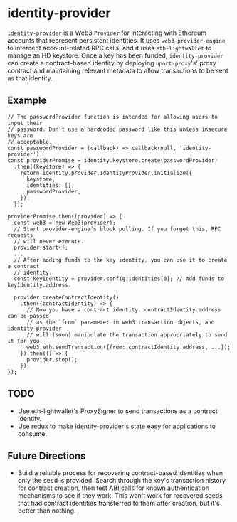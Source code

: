 identity-provider
=================

`identity-provider` is a Web3 `Provider` for interacting with Ethereum accounts
that represent persistent identities. It uses `web3-provider-engine` to intercept
account-related RPC calls, and it uses `eth-lightwallet` to manage an HD keystore.
Once a key has been funded, `identity-provider` can create a contract-based
identity by deploying `uport-proxy`'s' proxy contract and maintaining relevant
metadata to allow transactions to be sent as that identity.

Example
-------

```
// The passwordProvider function is intended for allowing users to input their
// password. Don't use a hardcoded password like this unless insecure keys are
// acceptable.
const passwordProvider = (callback) => callback(null, 'identity-provider'),
const providerPromise = identity.keystore.create(passwordProvider)
  .then((keystore) => {
    return identity.provider.IdentityProvider.initialize({
      keystore,
      identities: [],
      passwordProvider,
    });
  });

providerPromise.then((provider) => {
  const web3 = new Web3(provider);
  // Start provider-engine's block polling. If you forget this, RPC requests
  // will never execute.
  provider.start();
  ...
  // After adding funds to the key identity, you can use it to create a contract
  // identity.
  const keyIdentity = provider.config.identities[0]; // Add funds to keyIdentity.address.

  provider.createContractIdentity()
    .then((contractIdentity) => {
      // Now you have a contract identity. contractIdentity.address can be passed
      // as the `from` parameter in web3 transaction objects, and identity-provider
      // will (soon) manipulate the transaction appropriately to send it for you.
      web3.eth.sendTransaction({from: contractIdentity.address, ...});
    }).then(() => {
      provider.stop();
    });
});
```

TODO
----

- Use eth-lightwallet's ProxySigner to send transactions as a contract identity.
- Use redux to make identity-provider's state easy for applications to consume.

Future Directions
-----------------

- Build a reliable process for recovering contract-based identities when only
  the seed is provided. Search through the key's transaction history for contract
  creation, then test ABI calls for known authentication mechanisms to see if
  they work. This won't work for recovered seeds that had contract identities
  transferred to them after creation, but it's better than nothing.

